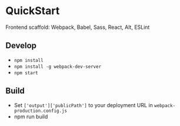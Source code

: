 # QuickStart
Frontend scaffold: Webpack, Babel, Sass, React, Alt, ESLint

## Develop
* `npm install`
* `npm install -g webpack-dev-server`
* `npm start`

## Build
* Set `['output']['publicPath']` to your deployment URL in `webpack-production.config.js`
* npm run build
